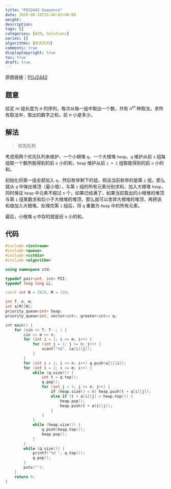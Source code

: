 ```yaml
---
title: "POJ2442 Sequence"
date: 2020-06-18T15:40:01+08:00
weight: 
description:
tags: []
categories: [ACM, Solutions]
series: []
algorithms: [优先队列]
comments: true
displayCopyright: true
toc: true
draft: true
---
```


原题链接：[POJ2442](http://poj.org/problem?id=2442)

<!--more-->

## 题意

给定 $m$ 组长度为 $n$ 的序列，每次从每一组中取出一个数，共有 $n^m$ 种取法，求所有取法中，取出的数字之和，前 $n$ 小是多少。

<!--more-->

## 解法

> 优先队列

考虑用两个优先队列来维护，一个小根堆 `q`，一个大根堆 `heap`。`q` 维护从前 `i` 组每组取一个数所能得到的前 `n` 小的和，`heap` 维护从前 `i + 1` 组取能得到的前 `n` 小的和。

初始化将第一组全部加入 `q`，然后枚举剩下的组，假设当前枚举的是第 `i` 组，那么就从 `q` 中弹出堆顶（最小值），与第 `i` 组的所有元素分别求和，加入大根堆 `heap`，同时保证 `heap` 中元素不超过 `n` 个，如果已经满了，如果当前取出的小根堆的堆顶与第 `i` 组某数求和后小于大根堆的堆顶，那么就可以舍弃大根堆的堆顶，再把该和值加入大根堆。处理完第 `i` 组后，将 `q` 重置为 `heap` 中的所有元素。

最后，小根堆 `q` 中存的就是前 `n` 小的和。

## 代码

```cpp
#include <iostream>
#include <queue>
#include <cstdio>
#include <algorithm>

using namespace std;

typedef pair<int, int> PII;
typedef long long LL;

const int N = 2010, M = 110;

int T, n, m;
int a[M][N];
priority_queue<int> heap;
priority_queue<int, vector<int>, greater<int>> q;

int main() {
	for (cin >> T; T--; ) {
		cin >> m >> n;
		for (int i = 1; i <= m; i++) {
			for (int j = 1; j <= n; j++) {
				scanf("%d", &a[i][j]);
			}
		}
		for (int i = 1; i <= n; i++) q.push(a[1][i]);
		for (int i = 2; i <= m; i++) {
			while (q.size()) {
				int t = q.top();
				q.pop();
				for (int j = 1; j <= n; j++) {
					if (heap.size() < n) heap.push(t + a[i][j]);
					else if (t + a[i][j] < heap.top()) {
						heap.pop();
						heap.push(t + a[i][j]);
					}
				}
			}
			while (heap.size()) {
				q.push(heap.top());
				heap.pop();
			}
		}
		while (q.size()) {
			printf("%d ", q.top());
			q.pop();
		}
		puts("");
	}
	return 0;
}
```
